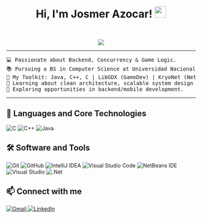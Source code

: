 <h1 align="center">
Hi, I'm Josmer Azocar!
  <img src="https://media.giphy.com/media/hvRJCLFzcasrR4ia7z/giphy.gif" width="30"></h1>
 <!--<img src="https://komarev.com/ghpvc/?username=I-am-vishalmaurya&label=Profile%20Views&color=0e75b6&style=flat" align='right' alt="vishalmaurya" />-->
<br/>

<!-- Typing SVG by DenverCoder1 - https://github.com/DenverCoder1/readme-typing-svg -->
<p align="center">
  <a href="https://github.com/DenverCoder1/readme-typing-svg"><img src="https://readme-typing-svg.herokuapp.com?lines=Computer+Science+Student;Jr++Software+Developer&center=true&width=380&height=45"></a>
</p>
<hr>

<pre>
💻 Passionate about Backend, Concurrency & Game Logic.
📚 Pursuing a BS in Computer Science at Universidad Nacional Experimental de Guayana (UNEG)
🚀 My Toolkit: Java, C++, C | LibGDX (GameDev) | KryoNet (Networking) | WinForms (UI)
🌱 Learning about clean architecture, scalable system design and mobile development.
🚩 Exploring opportunities in backend/mobile development.
</pre>
<hr>

## 🚀 Languages and Core Technologies

  ![C](https://img.shields.io/badge/C%20-%232370ED.svg?style=for-the-badge&logo=c&logoColor=white)
    ![C++](https://img.shields.io/badge/C++%20-%2300599C.svg?style=for-the-badge&logo=c%2B%2B&logoColor=white)
    ![Java](https://img.shields.io/badge/java-%23ED8B00.svg?style=for-the-badge&logo=openjdk&logoColor=white)

## 🛠️ Software and Tools

   ![Git](https://img.shields.io/badge/git-%23F05033.svg?style=for-the-badge&logo=git&logoColor=white)
    ![GitHub](https://img.shields.io/badge/github-%23121011.svg?style=for-the-badge&logo=github&logoColor=white)
    ![IntelliJ IDEA](https://img.shields.io/badge/IntelliJIDEA-000000.svg?style=for-the-badge&logo=intellij-idea&logoColor=white)
    ![Visual Studio Code](https://img.shields.io/badge/Visual%20Studio%20Code-0078d7.svg?style=for-the-badge&logo=visual-studio-code&logoColor=white)
    ![NetBeans IDE](https://img.shields.io/badge/NetBeansIDE-1B6AC6.svg?style=for-the-badge&logo=apache-netbeans-ide&logoColor=white)
    ![Visual Studio](https://img.shields.io/badge/Visual%20Studio-5C2D91.svg?style=for-the-badge&logo=visual-studio&logoColor=white)
    ![.Net](https://img.shields.io/badge/.NET-5C2D91?style=for-the-badge&logo=.net&logoColor=white)


## 📫 Connect with me

<a href="mailto:josmer22azocar@gmail.com">
  <img alt="Gmail" src="https://img.shields.io/badge/Gmail-D14836?style=for-the-badge&logo=gmail&logoColor=white" />
</a>

<a href="https://www.linkedin.com/in/josmer-azocar-5b8539275/">
  <img alt="LinkedIn" src="https://img.shields.io/badge/LinkedIn-0A66C2?style=for-the-badge&logo=linkedin&logoColor=white" />
</a>
